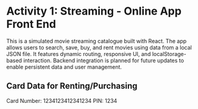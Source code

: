 # Activity 1: Streaming - Online App Front End

This is a simulated movie streaming catalogue built with React. The app allows users to search, save, buy, and rent movies using data from a local JSON file. It features dynamic routing, responsive UI, and localStorage-based interaction. Backend integration is planned for future updates to enable persistent data and user management.

## Card Data for Renting/Purchasing

Card Number: 1234123412341234
PIN: 1234

